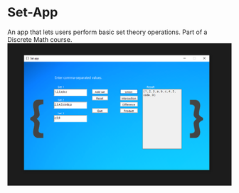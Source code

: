 # Set-App
An app that lets users perform basic set theory operations. Part of a Discrete Math course.
![app screenshot](Screenshot.png)